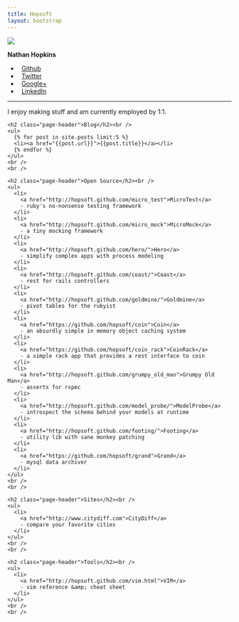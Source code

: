```yaml
---
title: Hopsoft
layout: bootstrap
---
```


<div class="row">
  <div id="intro" class="span3 well affix">
    <img class="thumbnail left" src="http://www.gravatar.com/avatar/254ec240c9143768df8ec27182764cad.jpg?s=90" />
    <p><b>Nathan Hopkins</b></p>
    <ul class="unstyled">
      <li><i class="icon-github">&nbsp;</i> <a href="https://github.com/hopsoft">Github</a></li>
      <li><i class="icon-twitter">&nbsp;</i> <a href="https://twitter.com/natehop">Twitter</a></li>
      <li><i class="icon-google-plus">&nbsp;</i> <a href="https://plus.google.com/u/1/116314478889360641913/posts/p/pub">Google+</a></li>
      <li><i class="icon-linkedin">&nbsp;</i> <a href="https://www.linkedin.com/profile/view?id=2951631">LinkedIn</a></li>
      <!-- <li><i class="icon-sign-blank">&nbsp;</i> <a href="http://coderwall.com/p/u/hopsoft">Coderwall</a></li> -->
    </ul>
    <hr />
    <p>
      I enjoy making stuff and am currently employed by 1:1.
    </p>
  </div>

  <div class="span8 offset4">

    <h2 class="page-header">Blog</h2><br />
    <ul>
      {% for post in site.posts limit:5 %}
      <li><a href="{{post.url}}">{{post.title}}</a></li>
      {% endfor %}
    </ul>
    <br />
    <br />

    <h2 class="page-header">Open Source</h2><br />
    <ul>
      <li>
        <a href="http://hopsoft.github.com/micro_test">MicroTest</a>
        - ruby's no-nonsense testing framework
      </li>
      <li>
        <a href="http://hopsoft.github.com/micro_mock">MicroMock</a>
        - a tiny mocking framework
      </li>
      <li>
        <a href="http://hopsoft.github.com/hero/">Hero</a>
        - simplify complex apps with process modeling
      </li>
      <li>
        <a href="http://hopsoft.github.com/coast/">Coast</a>
        - rest for rails controllers
      </li>
      <li>
        <a href="http://hopsoft.github.com/goldmine/">Goldmine</a>
        - pivot tables for the rubyist
      </li>
      <li>
        <a href="https://github.com/hopsoft/coin">Coin</a>
        - an absurdly simple in memory object caching system
      </li>
      <li>
        <a href="https://github.com/hopsoft/coin_rack">CoinRack</a>
        - a simple rack app that provides a rest interface to coin
      </li>
      <li>
        <a href="http://hopsoft.github.com/grumpy_old_man">Grumpy Old Man</a>
        - asserts for rspec
      </li>
      <li>
        <a href="http://hopsoft.github.com/model_probe/">ModelProbe</a>
        - introspect the schema behind your models at runtime
      </li>
      <li>
        <a href="http://hopsoft.github.com/footing/">Footing</a>
        - utility lib with sane monkey patching
      </li>
      <li>
        <a href="https://github.com/hopsoft/grand">Grand</a>
        - mysql data archiver
      </li>
    </ul>
    <br />
    <br />

    <h2 class="page-header">Sites</h2><br />
    <ul>
      <li>
        <a href="http://www.citydiff.com">CityDiff</a>
        - compare your favorite cities
      </li>
    </ul>
    <br />
    <br />

    <h2 class="page-header">Tools</h2><br />
    <ul>
      <li>
        <a href="http://hopsoft.github.com/vim.html">VIM</a>
        - vim reference &amp; cheat sheet
      </li>
    </ul>
    <br />
    <br />

  </div>

</div>
